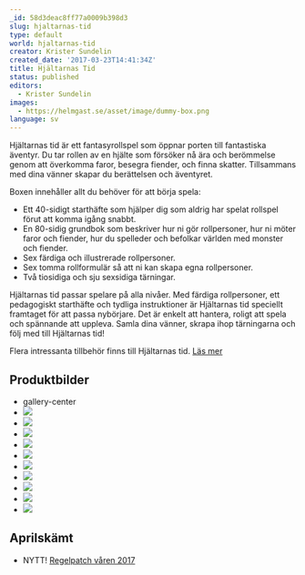```yaml
---
_id: 58d3deac8ff77a0009b398d3
slug: hjaltarnas-tid
type: default
world: hjaltarnas-tid
creator: Krister Sundelin
created_date: '2017-03-23T14:41:34Z'
title: Hjältarnas Tid
status: published
editors:
  - Krister Sundelin
images:
  - https://helmgast.se/asset/image/dummy-box.png
language: sv
---
```

Hjältarnas tid är ett fantasyrollspel som öppnar porten till fantastiska äventyr. Du tar rollen av en hjälte som försöker nå ära och berömmelse genom att överkomma faror, besegra fiender, och finna skatter. Tillsammans med dina vänner skapar du berättelsen och äventyret.

Boxen innehåller allt du behöver för att börja spela:


* Ett 40-sidigt starthäfte som hjälper dig som aldrig har spelat rollspel förut att komma igång snabbt.
* En 80-sidig grundbok som beskriver hur ni gör rollpersoner, hur ni möter faror och fiender, hur du spelleder och befolkar världen med monster och fiender.
* Sex färdiga och illustrerade rollpersoner.
* Sex tomma rollformulär så att ni kan skapa egna rollpersoner.
* Två tiosidiga och sju sexsidiga tärningar.


Hjältarnas tid passar spelare på alla nivåer. Med färdiga rollpersoner, ett pedagogiskt starthäfte och tydliga instruktioner är Hjältarnas tid speciellt framtaget för att passa nybörjare. Det är enkelt att hantera, roligt att spela och spännande att uppleva. Samla dina vänner, skrapa ihop tärningarna och följ med till Hjältarnas tid!

Flera intressanta tillbehör finns till Hjältarnas tid. [Läs mer](https://helmgast.se/hjaltarnas-tid/tillbehor-till-hjaltarnas-tid)





## Produktbilder

* gallery-center
* ![](https://fablr.co/asset/image/dummy-box.png)
* ![](https://fablr.co/asset/image/ht-bok-mockup.jpg)
* ![](https://fablr.co/asset/image/ht-starthafte-mockup.jpg)
* ![](https://fablr.co/asset/image/ht-starthafte-inlaga.jpg)
* ![](https://fablr.co/asset/image/54-55-mockup.jpg)
* ![](https://fablr.co/asset/image/starthafte-scen-3.jpg)
* ![](https://fablr.co/asset/image/dummy-magi-final.png)
* ![](https://fablr.co/asset/image/dummy-trollskogen-final.png)
* ![](https://fablr.co/asset/image/mockup-kallarys-skatt-final.png)
* ![](https://fablr.co/asset/image/mockup-dod-kvinnas-kista.png)

## Aprilskämt

* NYTT! [Regelpatch våren 2017](https://fablr.co/asset/link/regelpatch-april2017.pdf)

